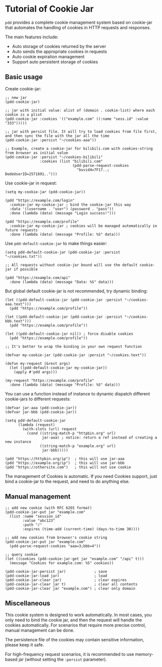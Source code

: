 # Tutorial of Cookie Jar

`pdd` provides a complete cookie management system based on cookie-jar that automates the handling of cookies in HTTP requests and responses.

The main features include:
- Auto storage of cookies returned by the server
- Auto sends the appropriate cookies in requests
- Auto cookie expiration management
- Support auto persistent storage of cookies

## Basic usage

Create cookie-jar:

```emacs-lisp
;; new jar
(pdd-cookie-jar)

;; jar with initial value: alist of (domain . cookie-list) where each cookie is a plist
(pdd-cookie-jar :cookies '(("example.com" ((:name "sess.id" :value "333")))))

;; jar with persist file. It will try to load cookies from file first, and then sync the file with the jar all the time
(pdd-cookie-jar :persist "~/cookies-aaa"))

;; Example, create a cookie-jar for bilibili.com with cookies-string from browser as initial value
(pdd-cookie-jar :persist "~/cookies-bilibili"
                :cookies (list "bilibili.com"
                               (pdd-parse-request-cookies
                                 "buvid4=7F17..; DedeUserID=2571691..")))
```

Use cookie-jar in request:

```emacs-lisp
(setq my-cookie-jar (pdd-cookie-jar))

(pdd "https://example.com/login"
  :cookie-jar my-cookie-jar ; bind the cookie-jar this way
  :data '((username . "user") (password . "pass"))
  :done (lambda (data) (message "Login success!")))

(pdd "https://example.com/profile"
  :cookie-jar my-cookie-jar ; cookies will be managed automatically in future requests
  :done (lambda (data) (message "Profile: %S" data)))
```

Use `pdd-default-cookie-jar` to make things easier:

```emacs-lisp
(setq pdd-default-cookie-jar (pdd-cookie-jar :persist "~/cookies.txt"))

;; All requests without cookie-jar bound will use the default cookie-jar if possible

(pdd "https://example.com/api"
  :done (lambda (data) (message "Data: %S" data)))
```

But global default cookie-jar is not recommended, try dynamic binding:

```emacs-lisp
(let ((pdd-default-cookie-jar (pdd-cookie-jar :persist "~/cookies-aaa.text")))
  (pdd "https://example.com/profile"))

(let ((pdd-default-cookie-jar (pdd-cookie-jar :persist "~/cookies-bbb.text")))
  (pdd "https://example.com/profile"))

(let ((pdd-default-cookie-jar nil)) ; force disable cookies
  (pdd "https://example.com/profile"))

;; It's better to wrap the binding in your own request function

(defvar my-cookie-jar (pdd-cookie-jar :persist "~/cookies.text"))

(defun my-request (&rest args)
  (let ((pdd-default-cookie-jar my-cookie-jar))
    (apply #'pdd args)))

(my-request "https://example.com/profile"
  :done (lambda (data) (message "Profile: %S" data)))
```

You can use a function instead of instance to dynamic dispatch different cookie-jars to different requests:

```emacs-lisp
(defvar jar-aaa (pdd-cookie-jar))
(defvar jar-bbb (pdd-cookie-jar))

(setq pdd-default-cookie-jar
      (lambda (request)
        (with-slots (url) request
          (cond ((string-match-p "httpbin.org" url)
                 jar-aaa) ; notice: return a ref instead of creating a new instance
                ((string-match-p "example.org" url)
                 jar-bbb)))))

(pdd "https://httpbin.org/ip")  ; this will use jar-aaa
(pdd "https://example.org/ip")  ; this will use jar-bbb
(pdd "https://othersite.com")   ; this will not use cookie
```

The management of Cookies is automatic. If you need Cookies support, just bind a cookie-jar to the request, and need to do anything else.

## Manual management

```emacs-lisp
;; add new cookie (with RFC 6265 format)
(pdd-cookie-jar-put jar "example.com"
  (list :name "session_id"
        :value "abc123"
        :path "/"
        :expires (time-add (current-time) (days-to-time 30))))

;; add new cookies from browser's cookie string
(pdd-cookie-jar-put jar "example.com"
  (pdd-parse-request-cookies "aaa=3;bbb=4"))

;; query cookie
(let ((cookies (pdd-cookie-jar-get jar "example.com" "/api" t)))
  (message "Cookies for example.com: %S" cookies))

(pdd-cookie-jar-persist jar)             ; save
(pdd-cookie-jar-load jar)                ; load
(pdd-cookie-jar-clear jar)               ; clear expires
(pdd-cookie-jar-clear jar t)             ; clear all contents
(pdd-cookie-jar-clear jar "example.com") ; clear only domain
```

## Miscellaneous

This cookie system is designed to work automatically. In most cases, you only need to bind the cookie jar, and then the request will handle the cookies automatically. For scenarios that require more precise control, manual management can be done.

The persistence file of the cookies may contain sensitive information, please keep it safe.

For high-frequency request scenarios, it is recommended to use memory-based jar (without setting the `:persist` parameter).
